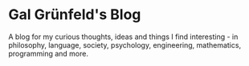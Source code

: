 # Gal Grünfeld's Blog
A blog for my curious thoughts, ideas and things I find interesting - in philosophy, language, society, psychology, engineering, mathematics, programming and more.
